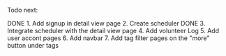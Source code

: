 Todo next:

DONE 1. Add signup in detail view page
2. Create scheduler
DONE 3. Integrate scheduler with the detail view page
4. Add volunteer Log
5. Add user accont pages
6. Add navbar
7. Add tag filter pages on the "more" button under tags

